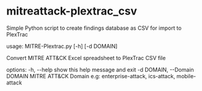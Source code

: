 # mitreattack-plextrac_csv
Simple Python script to create findings database as CSV for import to PlexTrac

usage: MITRE-Plextrac.py [-h] [-d DOMAIN]

Convert MITRE ATT&CK Excel spreadsheet to PlexTrac CSV file

options:
  -h, --help            show this help message and exit
  -d DOMAIN, --Domain DOMAIN
                        MITRE ATT&CK Domain e.g: enterprise-attack, ics-attack, mobile-attack
